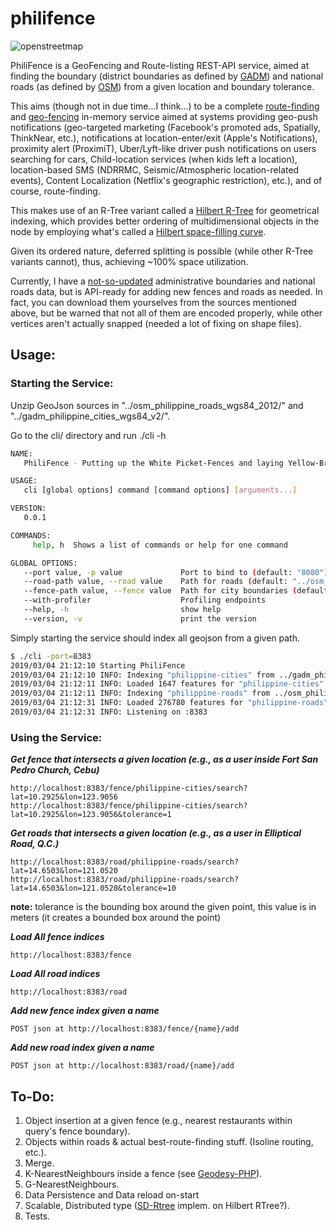 # philifence
![openstreetmap](http://2.bp.blogspot.com/-xanwG0Mtg18/UjhzWnBWQDI/AAAAAAAAR-c/GTA4EgA1GKg/s1600/ianlopez_temp.jpg=250x250)

PhiliFence is a GeoFencing and Route-listing REST-API service, aimed at finding the boundary (district boundaries as defined by [GADM](https://gadm.org/)) and national roads (as defined by [OSM](https://www.openstreetmap.org/about)) from a given location and boundary tolerance.

This aims (though not in due time...I think...) to be a complete [route-finding](https://wiki.openstreetmap.org/wiki/OpenRouteService) and [geo-fencing](https://mediavision2020.com/25-top-geofencing-companies/) in-memory service aimed at systems providing geo-push notifications (geo-targeted marketing (Facebook's promoted ads, Spatially, ThinkNear, etc.), notifications at location-enter/exit (Apple's Notifications), proximity alert (ProximiT), Uber/Lyft-like driver push notifications on users searching for cars, Child-location services (when kids left a location), location-based SMS (NDRRMC, Seismic/Atmospheric location-related events), Content Localization (Netflix's geographic restriction), etc.), and of course, route-finding.

This makes use of an R-Tree variant called a [Hilbert R-Tree](https://en.wikipedia.org/wiki/Hilbert_R-tree) for geometrical indexing, which provides better ordering of multidimensional objects in the node by employing what's called a [Hilbert space-filling curve](https://en.wikipedia.org/wiki/Hilbert_curve).

Given its ordered nature, deferred splitting is possible (while other R-Tree variants cannot), thus, achieving ~100% space utilization.

Currently, I have a [not-so-updated](http://philgis.org/general-country-datasets/country-basemaps) administrative boundaries and national roads data, but is API-ready for adding new fences and roads as needed. In fact, you can download them yourselves from the sources mentioned above, but be warned that not all of them are encoded properly, while other vertices aren't actually snapped (needed a lot of fixing on shape files).


## Usage:


### Starting the Service:

Unzip GeoJson sources in "../osm_philippine_roads_wgs84_2012/" and "../gadm_philippine_cities_wgs84_v2/".

Go to the cli/ directory and run ./cli -h

```bash
NAME:
   PhiliFence - Putting up the White Picket-Fences and laying Yellow-Bricked roads around you.

USAGE:
   cli [global options] command [command options] [arguments...]

VERSION:
   0.0.1

COMMANDS:
     help, h  Shows a list of commands or help for one command

GLOBAL OPTIONS:
   --port value, -p value             Port to bind to (default: "8080")
   --road-path value, --road value    Path for roads (default: "../osm_philippine_roads_wgs84_2012/")
   --fence-path value, --fence value  Path for city boundaries (default: "../gadm_philippine_cities_wgs84_v2/")
   --with-profiler                    Profiling endpoints
   --help, -h                         show help
   --version, -v                      print the version
```

Simply starting the service should index all geojson from a given path.


```bash
$ ./cli -port=8383
2019/03/04 21:12:10 Starting PhiliFence
2019/03/04 21:12:10 INFO: Indexing "philippine-cities" from ../gadm_philippine_cities_wgs84_v2/philippine_cities.json
2019/03/04 21:12:11 INFO: Loaded 1647 features for "philippine-cities"
2019/03/04 21:12:11 INFO: Indexing "philippine-roads" from ../osm_philippine_roads_wgs84_2012/philippine_roads.json
2019/03/04 21:12:31 INFO: Loaded 276780 features for "philippine-roads"
2019/03/04 21:12:31 INFO: Listening on :8383
```

### Using the Service:


***Get fence that intersects a given location (e.g., as a user inside Fort San Pedro Church, Cebu)***

```
http://localhost:8383/fence/philippine-cities/search?lat=10.2925&lon=123.9056
http://localhost:8383/fence/philippine-cities/search?lat=10.2925&lon=123.9056&tolerance=1
```

***Get roads that intersects a given location (e.g., as a user in Elliptical Road, Q.C.)***

```
http://localhost:8383/road/philippine-roads/search?lat=14.6503&lon=121.0520
http://localhost:8383/road/philippine-roads/search?lat=14.6503&lon=121.0520&tolerance=10
```

**note:** tolerance is the bounding box around the given point, this value is in meters (it creates a bounded box around the point)

***Load All fence indices***

```
http://localhost:8383/fence
```

***Load All road indices***

```
http://localhost:8383/road
```

***Add new fence index given a name***

```
POST json at http://localhost:8383/fence/{name}/add
```

***Add new road index given a name***

```
POST json at http://localhost:8383/road/{name}/add
```


## To-Do:

1. Object insertion at a given fence (e.g., nearest restaurants within query's fence boundary).
2. Objects within roads & actual best-route-finding stuff. (Isoline routing, etc.).
3. Merge.
4. K-NearestNeighbours inside a fence (see [Geodesy-PHP](https://github.com/jtejido/geodesy-php)).
5. G-NearestNeighbours.
6. Data Persistence and Data reload on-start
7. Scalable, Distributed type ([SD-Rtree](http://cedric.cnam.fr/~dumouza/EnsPubli/icde07.pdf) implem. on Hilbert RTree?).
8. Tests.
